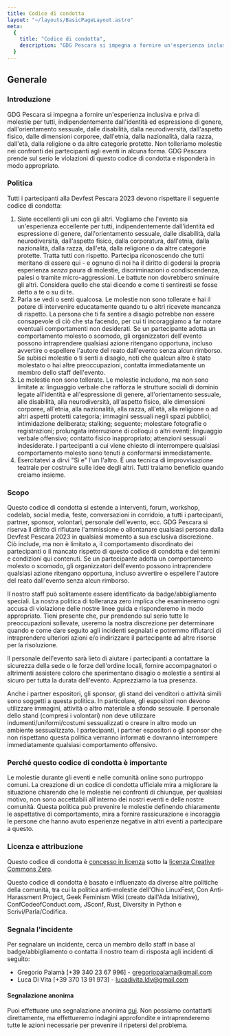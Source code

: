 ```yaml
---
title: Codice di condotta
layout: "~/layouts/BasicPageLayout.astro"
meta:
  {
    title: "Codice di condotta",
    description: "GDG Pescara si impegna a fornire un'esperienza inclusiva e priva di molestie per tutti, indipendentemente dall'identità ed espressione di genere, dall'orientamento sessuale, dalle disabilità, dalla neurodiversità, dall'aspetto fisico, dalle dimensioni corporee, dall'etnia, dalla nazionalità, dalla razza, dall'età, dalla religione o da altre categorie protette. Non tolleriamo molestie nei confronti dei partecipanti agli eventi in alcuna forma. GDG Pescara prende sul serio le violazioni di questo codice di condotta e risponderà in modo appropriato.",
  }
---
```


## Generale

### Introduzione

GDG Pescara si impegna a fornire un'esperienza inclusiva e priva di molestie per tutti, indipendentemente dall'identità ed espressione di genere, dall'orientamento sessuale, dalle disabilità, dalla neurodiversità, dall'aspetto fisico, dalle dimensioni corporee, dall'etnia, dalla nazionalità, dalla razza, dall'età, dalla religione o da altre categorie protette. Non tolleriamo molestie nei confronti dei partecipanti agli eventi in alcuna forma. GDG Pescara prende sul serio le violazioni di questo codice di condotta e risponderà in modo appropriato.

### Politica

Tutti i partecipanti alla Devfest Pescara 2023 devono rispettare il seguente codice di condotta:

1. Siate eccellenti gli uni con gli altri. Vogliamo che l'evento sia un'esperienza eccellente per tutti, indipendentemente dall'identità ed espressione di genere, dall'orientamento sessuale, dalle disabilità, dalla neurodiversità, dall'aspetto fisico, dalla corporatura, dall'etnia, dalla nazionalità, dalla razza, dall'età, dalla religione o da altre categorie protette. Tratta tutti con rispetto. Partecipa riconoscendo che tutti meritano di essere qui - e ognuno di noi ha il diritto di godersi la propria esperienza _senza_ paura di molestie, discriminazioni o condiscendenza, palesi o tramite micro-aggressioni. Le battute non dovrebbero sminuire gli altri. Considera quello che stai dicendo e come ti sentiresti se fosse detto a te o su di te.
2. Parla se vedi o senti qualcosa. Le molestie non sono tollerate e hai il potere di intervenire educatamente quando tu o altri ricevete mancanza di rispetto. La persona che ti fa sentire a disagio potrebbe non essere consapevole di ciò che sta facendo, per cui ti incoraggiamo a far notare eventuali comportamenti non desiderati. Se un partecipante adotta un comportamento molesto o scomodo, gli organizzatori dell'evento possono intraprendere qualsiasi azione ritengano opportuna, incluso avvertire o espellere l'autore del reato dall'evento senza alcun rimborso. Se subisci molestie o ti senti a disagio, noti che qualcun altro è stato molestato o hai altre preoccupazioni, contatta immediatamente un membro dello staff dell'evento.
3. Le molestie non sono tollerate. Le molestie includono, ma non sono limitate a: linguaggio verbale che rafforza le strutture sociali di dominio legate all'identità e all'espressione di genere, all'orientamento sessuale, alle disabilità, alla neurodiversità, all'aspetto fisico, alle dimensioni corporee, all'etnia, alla nazionalità, alla razza, all'età, alla religione o ad altri aspetti protetti categoria; immagini sessuali negli spazi pubblici; intimidazione deliberata; stalking; seguente; molestare fotografie o registrazioni; prolungata interruzione di colloqui o altri eventi; linguaggio verbale offensivo; contatto fisico inappropriato; attenzioni sessuali indesiderate. I partecipanti a cui viene chiesto di interrompere qualsiasi comportamento molesto sono tenuti a conformarsi immediatamente.
4. Esercitatevi a dirvi "Sì e" l'un l'altro. È una tecnica di improvvisazione teatrale per costruire sulle idee degli altri. Tutti traiamo beneficio quando creiamo insieme.

### Scopo

Questo codice di condotta si estende a interventi, forum, workshop, codelab, social media, feste, conversazioni in corridoio, a tutti i partecipanti, partner, sponsor, volontari, personale dell'evento, ecc. GDG Pescara si riserva il diritto di rifiutare l'ammissione o allontanare qualsiasi persona dalla Devfest Pescara 2023 in qualsiasi momento a sua esclusiva discrezione. Ciò include, ma non è limitato a, il comportamento disordinato dei partecipanti o il mancato rispetto di questo codice di condotta e dei termini e condizioni qui contenuti. Se un partecipante adotta un comportamento molesto o scomodo, gli organizzatori dell'evento possono intraprendere qualsiasi azione ritengano opportuna, incluso avvertire o espellere l'autore del reato dall'evento senza alcun rimborso.

Il nostro staff può solitamente essere identificato da badge/abbigliamento speciali. La nostra politica di tolleranza zero implica che esamineremo ogni accusa di violazione delle nostre linee guida e risponderemo in modo appropriato. Tieni presente che, pur prendendo sul serio tutte le preoccupazioni sollevate, useremo la nostra discrezione per determinare quando e come dare seguito agli incidenti segnalati e potremmo rifiutarci di intraprendere ulteriori azioni e/o indirizzare il partecipante ad altre risorse per la risoluzione.

Il personale dell'evento sarà lieto di aiutare i partecipanti a contattare la sicurezza della sede o le forze dell'ordine locali, fornire accompagnatori o altrimenti assistere coloro che sperimentano disagio o molestie a sentirsi al sicuro per tutta la durata dell'evento. Apprezziamo la tua presenza.

Anche i partner espositori, gli sponsor, gli stand dei venditori o attività simili sono soggetti a questa politica. In particolare, gli espositori non devono utilizzare immagini, attività o altro materiale a sfondo sessuale. Il personale dello stand (compresi i volontari) non deve utilizzare indumenti/uniformi/costumi sessualizzati o creare in altro modo un ambiente sessualizzato. I partecipanti, i partner espositori o gli sponsor che non rispettano questa politica verranno informati e dovranno interrompere immediatamente qualsiasi comportamento offensivo.

### Perché questo codice di condotta è importante

Le molestie durante gli eventi e nelle comunità online sono purtroppo comuni. La creazione di un codice di condotta ufficiale mira a migliorare la situazione chiarendo che le molestie nei confronti di chiunque, per qualsiasi motivo, non sono accettabili all'interno dei nostri eventi e delle nostre comunità. Questa politica può prevenire le molestie definendo chiaramente le aspettative di comportamento, mira a fornire rassicurazione e incoraggia le persone che hanno avuto esperienze negative in altri eventi a partecipare a questo.

### Licenza e attribuzione

Questo codice di condotta è [concesso in licenza](https://support.google.com/developergroups/answer/3340512) sotto la [licenza Creative Commons Zero](https://creativecommons.org/publicdomain/zero/1.0/).

Questo codice di condotta è basato e influenzato da diverse altre politiche della comunità, tra cui la politica anti-molestie dell'Ohio LinuxFest, Con Anti-Harassment Project, Geek Feminism Wiki (creato dall'Ada Initiative), ConfCodeofConduct.com, JSconf, Rust, Diversity in Python e Scrivi/Parla/Codifica.

### Segnala l'incidente

Per segnalare un incidente, cerca un membro dello staff in base al badge/abbigliamento o contatta il nostro team di risposta agli incidenti di seguito:

- Gregorio Palamà \[+39 340 23 67 996\] - [gregoriopalama@gmail.com](mailto:gregoriopalama@gmail.com)
- Luca Di Vita \[+39 370 13 91 973\] - [lucadivita.ldv@gmail.com](mailto:lucadivita.ldv@gmail.com)

#### Segnalazione anonima

Puoi effettuare una segnalazione anonima [qui](https://forms.gle/kNnKwohuJgZeLsGi7). Non possiamo contattarti direttamente, ma effettueremo indagini approfondite e intraprenderemo tutte le azioni necessarie per prevenire il ripetersi del problema.
